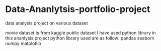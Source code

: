 # Data-Ananlytsis-portfolio-project
data analysis project on various dataset


movie dataset is from kaggle public dataset 
I have used python library in this ananlysis project
python library used are as follow:
pandas
seaborn
numpy
matplotlib

